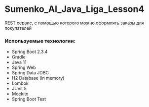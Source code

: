 # Sumenko_AI_Java_Liga_Lesson4

REST сервис, с помощью которого можно оформлять заказы для покупателей

### Используемые технологии:

* Spring Boot 2.3.4
* Gradle
* Java 11
* Spring Web
* Spring Data JDBC
* H2 Database (in memory)
* Lombok
* JUnit 5
* Mockito
* Spring Boot Test

